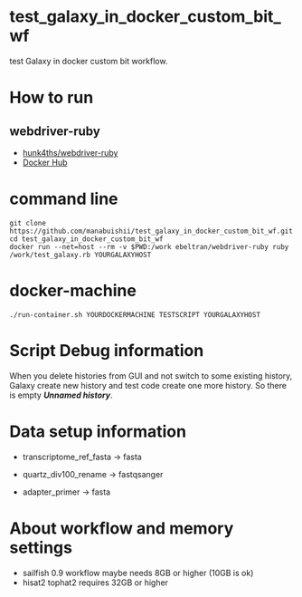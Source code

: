 # test_galaxy_in_docker_custom_bit_wf

test Galaxy in docker custom bit workflow.

# How to run

## webdriver-ruby

* [hunk4ths/webdriver-ruby](https://github.com/hunk4ths/webdriver-ruby)
* [Docker Hub](https://hub.docker.com/r/ebeltran/webdriver-ruby/)

# command line

```
git clone https://github.com/manabuishii/test_galaxy_in_docker_custom_bit_wf.git
cd test_galaxy_in_docker_custom_bit_wf
docker run --net=host --rm -v $PWD:/work ebeltran/webdriver-ruby ruby /work/test_galaxy.rb YOURGALAXYHOST
```
# docker-machine

```
./run-container.sh YOURDOCKERMACHINE TESTSCRIPT YOURGALAXYHOST
```

# Script Debug information

When you delete histories from GUI and not switch to some existing history,
Galaxy create new history and test code create one more history.
So there is empty ***Unnamed history***.

# Data setup information

* transcriptome_ref_fasta -> fasta

* quartz_div100_rename -> fastqsanger

* adapter_primer -> fasta

# About workflow and memory settings

* sailfish 0.9 workflow maybe needs 8GB or higher (10GB is ok)
* hisat2 tophat2 requires 32GB or higher
